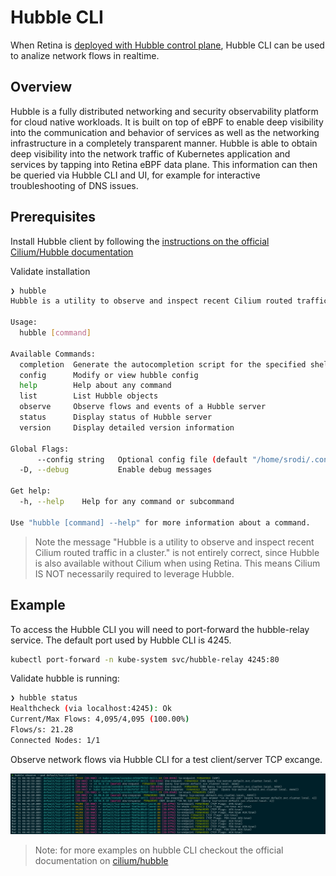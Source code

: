# Hubble CLI

When Retina is [deployed with Hubble control plane](../02-Installation/01-Setup.md#hubble-control-plane), Hubble CLI can be used to analize network flows in realtime.

## Overview

Hubble is a fully distributed networking and security observability platform for cloud native workloads. It is built on top of eBPF to enable deep visibility into the communication and behavior of services as well as the networking infrastructure in a completely transparent manner. Hubble is able to obtain deep visibility into the network traffic of Kubernetes application and services by tapping into Retina eBPF data plane. This information can then be queried via Hubble CLI and UI, for example for interactive troubleshooting of DNS issues.

## Prerequisites

Install Hubble client by following the [instructions on the official Cilium/Hubble documentation](https://docs.cilium.io/en/stable/observability/hubble/setup/#install-the-hubble-client)

Validate installation

```sh
❯ hubble
Hubble is a utility to observe and inspect recent Cilium routed traffic in a cluster.

Usage:
  hubble [command]

Available Commands:
  completion  Generate the autocompletion script for the specified shell
  config      Modify or view hubble config
  help        Help about any command
  list        List Hubble objects
  observe     Observe flows and events of a Hubble server
  status      Display status of Hubble server
  version     Display detailed version information

Global Flags:
      --config string   Optional config file (default "/home/srodi/.config/hubble/config.yaml")
  -D, --debug           Enable debug messages

Get help:
  -h, --help    Help for any command or subcommand

Use "hubble [command] --help" for more information about a command.
```

>Note the message "Hubble is a utility to observe and inspect recent Cilium routed traffic in a cluster." is not entirely correct, since Hubble is also available without Cilium when using Retina. This means Cilium IS NOT necessarily required to leverage Hubble.


## Example

To access the Hubble CLI you will need to port-forward the hubble-relay service. The default port used by Hubble CLI is 4245.

```sh
kubectl port-forward -n kube-system svc/hubble-relay 4245:80
```

Validate hubble is running:

```sh
❯ hubble status
Healthcheck (via localhost:4245): Ok
Current/Max Flows: 4,095/4,095 (100.00%)
Flows/s: 21.28
Connected Nodes: 1/1
```

Observe network flows via Hubble CLI for a test client/server TCP excange.

![Hubble CLI](./img/hubble-cli.png "Hubble CLI")


>Note: for more examples on hubble CLI checkout the official documentation on [cilium/hubble](https://github.com/cilium/hubble?tab=readme-ov-file#flow-visibility)
